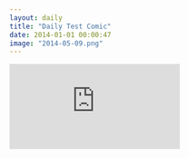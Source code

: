 ```yaml
---
layout: daily
title: "Daily Test Comic"
date: 2014-01-01 00:00:47
image: "2014-05-09.png"
---
```

<div class='embed-container'><iframe src='http://www.youtube.com/embed/Z8_DkNVnobk?rel=0&amp;showinfo=0' frameborder='0' allowfullscreen></iframe></div>
